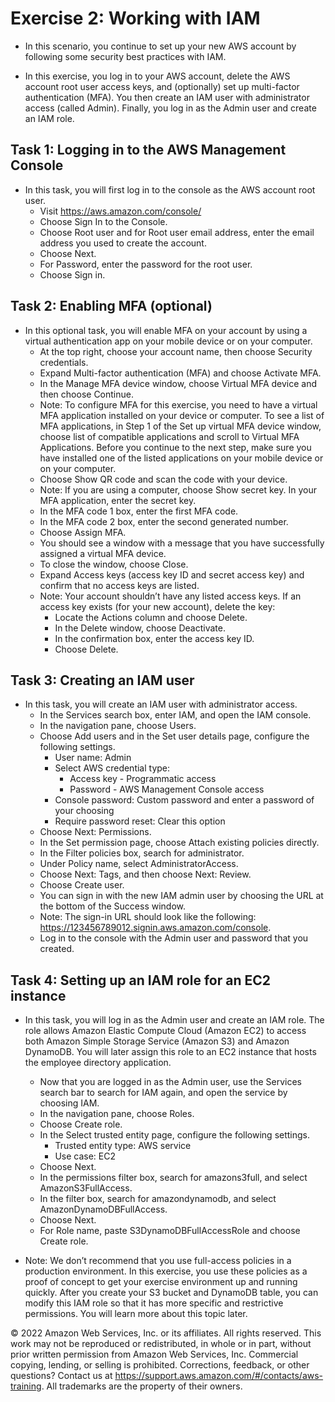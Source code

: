 # Exercise 2: Working with IAM

- In this scenario, you continue to set up your new AWS account by following some security best practices with IAM.

- In this exercise, you log in to your AWS account, delete the AWS account root user access keys, and (optionally) set up multi-factor authentication (MFA). You then create an IAM user with administrator access (called Admin). Finally, you log in as the Admin user and create an IAM role.

## Task 1: Logging in to the AWS Management Console

- In this task, you will first log in to the console as the AWS account root user.
    - Visit https://aws.amazon.com/console/
    - Choose Sign In to the Console.
    - Choose Root user and for Root user email address, enter the email address you used to create the account.
    - Choose Next.
    - For Password, enter the password for the root user.
    - Choose Sign in.

## Task 2: Enabling MFA (optional)

- In this optional task, you will enable MFA on your account by using a virtual authentication app on your mobile device or on your computer.
    - At the top right, choose your account name, then choose Security credentials.
    - Expand Multi-factor authentication (MFA) and choose Activate MFA.
    - In the Manage MFA device window, choose Virtual MFA device and then choose Continue.
    - Note: To configure MFA for this exercise, you need to have a virtual MFA application installed on your device or computer. To see a list of MFA applications, in Step 1 of the Set up virtual MFA device window, choose list of compatible applications and scroll to Virtual MFA Applications. Before you continue to the next step, make sure you have installed one of the listed applications on your mobile device or on your computer.
    - Choose Show QR code and scan the code with your device.
    - Note: If you are using a computer, choose Show secret key. In your MFA application, enter the secret key.
    - In the MFA code 1 box, enter the first MFA code.
    - In the MFA code 2 box, enter the second generated number.
    - Choose Assign MFA.
    - You should see a window with a message that you have successfully assigned a virtual MFA device.
    - To close the window, choose Close.
    - Expand Access keys (access key ID and secret access key) and confirm that no access keys are listed.
    - Note: Your account shouldn’t have any listed access keys. If an access key exists (for your new account), delete the key:
        - Locate the Actions column and choose Delete.
        - In the Delete window, choose Deactivate.
        - In the confirmation box, enter the access key ID.
        - Choose Delete.

## Task 3: Creating an IAM user

- In this task, you will create an IAM user with administrator access.
    - In the Services search box, enter IAM, and open the IAM console.
    - In the navigation pane, choose Users.
    - Choose Add users and in the Set user details page, configure the following settings.
        - User name: Admin
        - Select AWS credential type:
            - Access key - Programmatic access
            - Password - AWS Management Console access
        - Console password: Custom password and enter a password of your choosing
        - Require password reset: Clear this option
    - Choose Next: Permissions.
    - In the Set permission page, choose Attach existing policies directly.
    - In the Filter policies box, search for administrator.
    - Under Policy name, select AdministratorAccess.
    - Choose Next: Tags, and then choose Next: Review.
    - Choose Create user.
    - You can sign in with the new IAM admin user by choosing the URL at the bottom of the Success window.
    - Note: The sign-in URL should look like the following: https://123456789012.signin.aws.amazon.com/console.
    - Log in to the console with the Admin user and password that you created.

## Task 4: Setting up an IAM role for an EC2 instance

- In this task, you will log in as the Admin user and create an IAM role. The role allows Amazon Elastic Compute Cloud (Amazon EC2) to access both Amazon Simple Storage Service (Amazon S3) and Amazon DynamoDB. You will later assign this role to an EC2 instance that hosts the employee directory application.
    - Now that you are logged in as the Admin user, use the Services search bar to search for IAM again, and open the service by choosing IAM.
    - In the navigation pane, choose Roles.
    - Choose Create role.
    - In the Select trusted entity page, configure the following settings.
        - Trusted entity type: AWS service
        - Use case: EC2
    - Choose Next.
    - In the permissions filter box, search for amazons3full, and select AmazonS3FullAccess.
    - In the filter box, search for amazondynamodb, and select AmazonDynamoDBFullAccess.
    - Choose Next.
    - For Role name, paste S3DynamoDBFullAccessRole and choose Create role.

- Note: We don’t recommend that you use full-access policies in a production environment. In this exercise, you use these policies as a proof of concept to get your exercise environment up and running quickly. After you create your S3 bucket and DynamoDB table, you can modify this IAM role so that it has more specific and restrictive permissions. You will learn more about this topic later.

© 2022 Amazon Web Services, Inc. or its affiliates. All rights reserved. This work may not be reproduced or redistributed, in whole or in part, without prior written permission from Amazon Web Services, Inc. Commercial copying, lending, or selling is prohibited. Corrections, feedback, or other questions? Contact us at https://support.aws.amazon.com/#/contacts/aws-training. All trademarks are the property of their owners.
